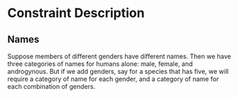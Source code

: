 # Constraint Description
## Names
Suppose members of different genders have different names. Then we have three categories of names for humans alone: male, female, and androgynous. But if we add genders, say for a species that has five, we will require a category of name for each gender, and a category of name for each combination of genders.
